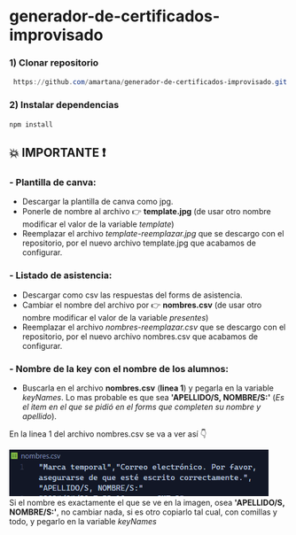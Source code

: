 # generador-de-certificados-improvisado

### 1) Clonar repositorio
   
```powershell
 https://github.com/amartana/generador-de-certificados-improvisado.git 
```

### 2)  Instalar dependencias 
```
npm install
```

## 💥 IMPORTANTE ❗

### - Plantilla de canva:
* Descargar la plantilla de canva como jpg.
* Ponerle de nombre al archivo 👉  **template.jpg** (de usar otro nombre modificar el valor de la variable *template*)
*  Reemplazar el archivo *template-reemplazar.jpg* que se descargo con el repositorio, por el nuevo archivo template.jpg que acabamos de configurar.
### - Listado de asistencia:
* Descargar como csv las respuestas del forms de asistencia.
* Cambiar el nombre del archivo por 👉  **nombres.csv** (de usar otro nombre modificar el valor de la variable *presentes*)
*  Reemplazar el archivo *nombres-reemplazar.csv* que se descargo con el repositorio, por el nuevo archivo nombres.csv que acabamos de configurar.
### - Nombre de la key con el nombre de los alumnos:
* Buscarla en el archivo **nombres.csv** (**linea 1**) y pegarla en la variable *keyNames*. Lo mas probable es que sea **'APELLIDO/S, NOMBRE/S:'** 
  (*Es el item en el que se pidió en el forms que completen su nombre y apellido*).
  
 En la linea 1 del archivo nombres.csv se va a ver así 👇   
      
  ![alt text](README-image.png)    
Si el nombre es exactamente el que se ve en la imagen, osea **'APELLIDO/S, NOMBRE/S:'**,  no cambiar nada, si es otro copiarlo tal cual, con comillas y todo, y pegarlo en la variable *keyNames*

